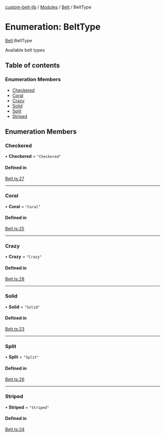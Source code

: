 [custom-belt-lib](../README.md) / [Modules](../modules.md) / [Belt](../modules/Belt.md) / BeltType

# Enumeration: BeltType

[Belt](../modules/Belt.md).BeltType

Available belt types

## Table of contents

### Enumeration Members

- [Checkered](Belt.BeltType.md#checkered)
- [Coral](Belt.BeltType.md#coral)
- [Crazy](Belt.BeltType.md#crazy)
- [Solid](Belt.BeltType.md#solid)
- [Split](Belt.BeltType.md#split)
- [Striped](Belt.BeltType.md#striped)

## Enumeration Members

### Checkered

• **Checkered** = `"Checkered"`

#### Defined in

[Belt.ts:27](https://github.com/jeffholst/custom-belt/blob/3e8ce41/packages/custom-belt-lib/src/Belt.ts#L27)

---

### Coral

• **Coral** = `"Coral"`

#### Defined in

[Belt.ts:25](https://github.com/jeffholst/custom-belt/blob/3e8ce41/packages/custom-belt-lib/src/Belt.ts#L25)

---

### Crazy

• **Crazy** = `"Crazy"`

#### Defined in

[Belt.ts:28](https://github.com/jeffholst/custom-belt/blob/3e8ce41/packages/custom-belt-lib/src/Belt.ts#L28)

---

### Solid

• **Solid** = `"Solid"`

#### Defined in

[Belt.ts:23](https://github.com/jeffholst/custom-belt/blob/3e8ce41/packages/custom-belt-lib/src/Belt.ts#L23)

---

### Split

• **Split** = `"Split"`

#### Defined in

[Belt.ts:26](https://github.com/jeffholst/custom-belt/blob/3e8ce41/packages/custom-belt-lib/src/Belt.ts#L26)

---

### Striped

• **Striped** = `"Striped"`

#### Defined in

[Belt.ts:24](https://github.com/jeffholst/custom-belt/blob/3e8ce41/packages/custom-belt-lib/src/Belt.ts#L24)
